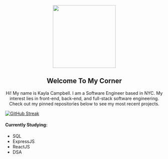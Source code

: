<div align="center" id="header">
  <img src="https://media.giphy.com/media/eMJXDJqSOVzQjFJ8Wv/giphy.gif" width="200"/>
</div>


<h2 align="center">Welcome To My Corner</h2>

<p align="center">Hi! My name is Kayla Campbell. I am a Software Engineer based in NYC. My interest lies in front-end, back-end, and full-stack software engineering. Check out my pinned repositories below to see my most recent projects.</p>

[![GitHub Streak](https://streak-stats.demolab.com?user=kaylacampbell1&theme=github-dark&mode=weekly&card_width=1000)](https://git.io/streak-stats)

#### Currently Studying:
* SQL
* ExpressJS
* ReactJS
* DSA

